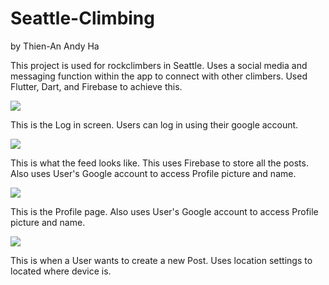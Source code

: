 # Seattle-Climbing
 
 by Thien-An Andy Ha
 
 
 This project is used for rockclimbers in Seattle. 
 Uses a social media and messaging function within the app to connect with other climbers.
 Used Flutter, Dart, and Firebase to achieve this. 
 
 
![](images/login-screen.png)

This is the Log in screen. Users can log in using their google account.


![](images/feed_shot.png)

This is what the feed looks like. This uses Firebase to store all the posts. Also uses User's Google account 
to access Profile picture and name.


![](images/profile_shot.png)

This is the Profile page. Also uses User's Google account 
to access Profile picture and name.


![](images/newPost_shot.png)

This is when a User wants to create a new Post.
Uses location settings to located where device is. 
